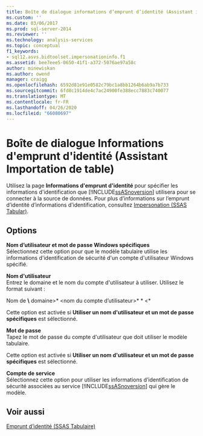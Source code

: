 ```yaml
---
title: Boîte de dialogue informations d’emprunt d’identité (Assistant importation de table) | Microsoft Docs
ms.custom: ''
ms.date: 03/06/2017
ms.prod: sql-server-2014
ms.reviewer: ''
ms.technology: analysis-services
ms.topic: conceptual
f1_keywords:
- sql12.asvs.bidtoolset.impersonationinfo.f1
ms.assetid: bee7eee5-0650-41f1-a372-5076ae97a58c
author: minewiskan
ms.author: owend
manager: craigg
ms.openlocfilehash: 6592d81e91e0582c79bc1a8bb1264b6ab9a7b733
ms.sourcegitcommit: 6fd8c1914de4c7ac24900fe388ecc7883c740077
ms.translationtype: MT
ms.contentlocale: fr-FR
ms.lasthandoff: 04/26/2020
ms.locfileid: "66080697"
---
```

# <a name="impersonation-information-dialog-box-table-import-wizard"></a>Boîte de dialogue Informations d'emprunt d'identité (Assistant Importation de table)
  Utilisez la page **Informations d'emprunt d'identité** pour spécifier les informations d'identification que [!INCLUDE[ssASnoversion](../includes/ssasnoversion-md.md)] utilisera pour se connecter à la source de données. Pour plus d’informations sur l’emprunt d’identité d’informations d’identification, consultez [Impersonation &#40;SSAS Tabular&#41;](tabular-models/impersonation-ssas-tabular.md).  
  
## <a name="options"></a>Options  
 **Nom d’utilisateur et mot de passe Windows spécifiques**  
 Sélectionnez cette option pour que le modèle tabulaire utilise les informations d'identification de sécurité d'un compte d'utilisateur Windows spécifié.  
  
 **Nom d'utilisateur**  
 Entrez le domaine et le nom du compte d'utilisateur à utiliser. Utilisez le format suivant :  
  
 Nom de **\\** domaine>* \<nom du compte d’utilisateur>* * \<*  
  
 Cette option est activée si **Utiliser un nom d'utilisateur et un mot de passe spécifiques** est sélectionné.  
  
 **Mot de passe**  
 Tapez le mot de passe du compte d'utilisateur que doit utiliser le modèle tabulaire.  
  
 Cette option est activée si **Utiliser un nom d'utilisateur et un mot de passe spécifiques** est sélectionné.  
  
 **Compte de service**  
 Sélectionnez cette option pour utiliser les informations d’identification de sécurité associées au service [!INCLUDE[ssASnoversion](../includes/ssasnoversion-md.md)] qui gère le modèle.  
  
## <a name="see-also"></a>Voir aussi  
 [Emprunt d’identité &#40;SSAS Tabulaire&#41;](tabular-models/impersonation-ssas-tabular.md)  
  
  
